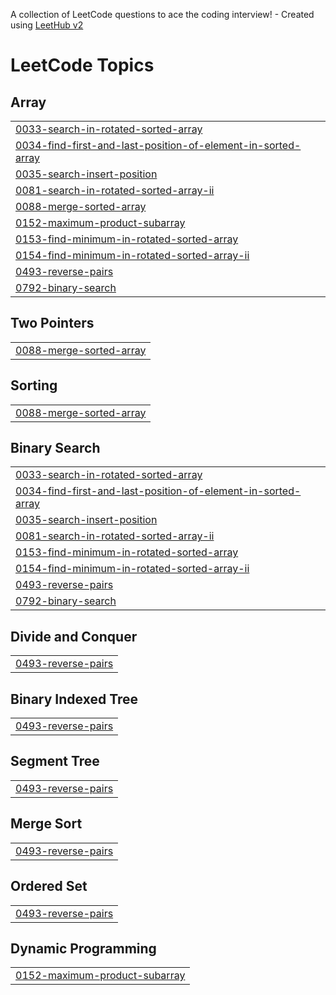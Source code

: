 A collection of LeetCode questions to ace the coding interview! - Created using [LeetHub v2](https://github.com/arunbhardwaj/LeetHub-2.0)
<!---LeetCode Topics Start-->
# LeetCode Topics
## Array
|  |
| ------- |
| [0033-search-in-rotated-sorted-array](https://github.com/hetx19/LeetCode_DSA/tree/master/0033-search-in-rotated-sorted-array) |
| [0034-find-first-and-last-position-of-element-in-sorted-array](https://github.com/hetx19/LeetCode_DSA/tree/master/0034-find-first-and-last-position-of-element-in-sorted-array) |
| [0035-search-insert-position](https://github.com/hetx19/LeetCode_DSA/tree/master/0035-search-insert-position) |
| [0081-search-in-rotated-sorted-array-ii](https://github.com/hetx19/LeetCode_DSA/tree/master/0081-search-in-rotated-sorted-array-ii) |
| [0088-merge-sorted-array](https://github.com/hetx19/LeetCode_DSA/tree/master/0088-merge-sorted-array) |
| [0152-maximum-product-subarray](https://github.com/hetx19/LeetCode_DSA/tree/master/0152-maximum-product-subarray) |
| [0153-find-minimum-in-rotated-sorted-array](https://github.com/hetx19/LeetCode_DSA/tree/master/0153-find-minimum-in-rotated-sorted-array) |
| [0154-find-minimum-in-rotated-sorted-array-ii](https://github.com/hetx19/LeetCode_DSA/tree/master/0154-find-minimum-in-rotated-sorted-array-ii) |
| [0493-reverse-pairs](https://github.com/hetx19/LeetCode_DSA/tree/master/0493-reverse-pairs) |
| [0792-binary-search](https://github.com/hetx19/LeetCode_DSA/tree/master/0792-binary-search) |
## Two Pointers
|  |
| ------- |
| [0088-merge-sorted-array](https://github.com/hetx19/LeetCode_DSA/tree/master/0088-merge-sorted-array) |
## Sorting
|  |
| ------- |
| [0088-merge-sorted-array](https://github.com/hetx19/LeetCode_DSA/tree/master/0088-merge-sorted-array) |
## Binary Search
|  |
| ------- |
| [0033-search-in-rotated-sorted-array](https://github.com/hetx19/LeetCode_DSA/tree/master/0033-search-in-rotated-sorted-array) |
| [0034-find-first-and-last-position-of-element-in-sorted-array](https://github.com/hetx19/LeetCode_DSA/tree/master/0034-find-first-and-last-position-of-element-in-sorted-array) |
| [0035-search-insert-position](https://github.com/hetx19/LeetCode_DSA/tree/master/0035-search-insert-position) |
| [0081-search-in-rotated-sorted-array-ii](https://github.com/hetx19/LeetCode_DSA/tree/master/0081-search-in-rotated-sorted-array-ii) |
| [0153-find-minimum-in-rotated-sorted-array](https://github.com/hetx19/LeetCode_DSA/tree/master/0153-find-minimum-in-rotated-sorted-array) |
| [0154-find-minimum-in-rotated-sorted-array-ii](https://github.com/hetx19/LeetCode_DSA/tree/master/0154-find-minimum-in-rotated-sorted-array-ii) |
| [0493-reverse-pairs](https://github.com/hetx19/LeetCode_DSA/tree/master/0493-reverse-pairs) |
| [0792-binary-search](https://github.com/hetx19/LeetCode_DSA/tree/master/0792-binary-search) |
## Divide and Conquer
|  |
| ------- |
| [0493-reverse-pairs](https://github.com/hetx19/LeetCode_DSA/tree/master/0493-reverse-pairs) |
## Binary Indexed Tree
|  |
| ------- |
| [0493-reverse-pairs](https://github.com/hetx19/LeetCode_DSA/tree/master/0493-reverse-pairs) |
## Segment Tree
|  |
| ------- |
| [0493-reverse-pairs](https://github.com/hetx19/LeetCode_DSA/tree/master/0493-reverse-pairs) |
## Merge Sort
|  |
| ------- |
| [0493-reverse-pairs](https://github.com/hetx19/LeetCode_DSA/tree/master/0493-reverse-pairs) |
## Ordered Set
|  |
| ------- |
| [0493-reverse-pairs](https://github.com/hetx19/LeetCode_DSA/tree/master/0493-reverse-pairs) |
## Dynamic Programming
|  |
| ------- |
| [0152-maximum-product-subarray](https://github.com/hetx19/LeetCode_DSA/tree/master/0152-maximum-product-subarray) |
<!---LeetCode Topics End-->